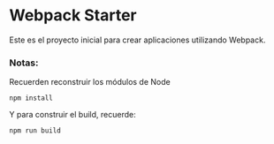 # Webpack Starter

Este es el proyecto inicial para crear aplicaciones utilizando Webpack.

### Notas:
Recuerden reconstruir los módulos de Node
```
npm install
```
Y para construir el build, recuerde:

```
npm run build
```
